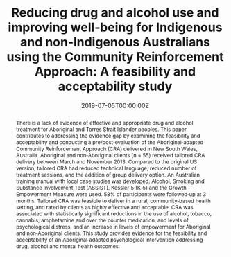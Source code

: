 ﻿---
abstract: "There is a lack of evidence of effective and appropriate drug and alcohol treatment for Aboriginal and Torres Strait Islander peoples. This paper contributes to addressing the evidence gap by examining the feasibility and acceptability and conducting a pre/post‐evaluation of the Aboriginal‐adapted Community Reinforcement Approach (CRA) delivered in New South Wales, Australia. Aboriginal and non‐Aboriginal clients (n = 55) received tailored CRA delivery between March and November 2013. Compared to the original US version, tailored CRA had reduced technical language, reduced number of treatment sessions, and the addition of group delivery option. An Australian training manual with local case studies was developed. Alcohol, Smoking and Substance Involvement Test (ASSIST), Kessler‐5 (K‐5) and the Growth Empowerment Measure were used. 58% of participants were followed‐up at 3 months. Tailored CRA was feasible to deliver in a rural, community‐based health setting, and rated by clients as highly effective and acceptable. CRA was associated with statistically significant reductions in the use of alcohol, tobacco, cannabis, amphetamine and over the counter medication, and levels of psychological distress, and an increase in levels of empowerment for Aboriginal and non‐Aboriginal clients. This study provides evidence for the feasibility and acceptability of an Aboriginal‐adapted psychological intervention addressing drug, alcohol and mental health outcomes."
authors:
- Bianca Calabria
- Anthony P Shakeshaft
- Anton Clifford
- Chiara Stone
- admin
- Julaine Allan
- Donna Bliss
date: "2019-07-05T00:00:00Z"
doi: "10.1002/ijop.12603"
featured: false
image:
  caption: 'Image credit: [**ABC**]'
  focal_point: ""
  preview_only: false
projects: []
publication: 'International Journal of Psychology'
publication_short: ""
publication_types:
- "2"
publishDate: "2019-09-16T00:00:00Z"
summary: Results of a pilot study of the Community Reinforcement Approach (CRA) to reducint drug and alcohol use.
tags:
- Source Themes
url_source: "https://onlinelibrary.wiley.com/doi/full/10.1002/ijop.12603"
title: "Reducing drug and alcohol use and improving well‐being for Indigenous and non‐Indigenous Australians using the Community Reinforcement Approach: A feasibility and acceptability study"
---
